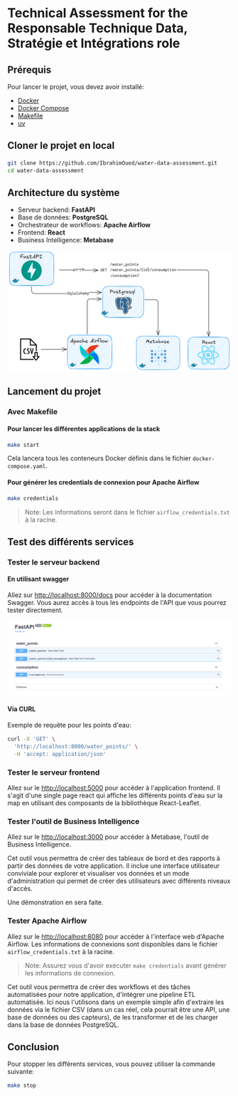 # Technical Assessment for the Responsable Technique Data, Stratégie et Intégrations role

## Prérequis

Pour lancer le projet, vous devez avoir installé:

* [Docker](https://www.docker.com/)
* [Docker Compose](https://docs.docker.com/compose/)
* [Makefile](https://www.gnu.org/software/make/)
* [uv](https://docs.astral.sh/uv/)

## Cloner le projet en local

```bash
git clone https://github.com/IbrahimOued/water-data-assessment.git
cd water-data-assessment
```
## Architecture du système

* Serveur backend: **FastAPI**
* Base de données: **PostgreSQL**
* Orchestrateur de workflows: **Apache Airflow**
* Frontend: **React**
* Business Intelligence: **Metabase**

![Architecture de la stack](architecture.png)

## Lancement du projet

### Avec Makefile

#### Pour lancer les différentes applications de la stack

```bash
make start
```
Cela lancera tous les conteneurs Docker définis dans le fichier `docker-compose.yaml`.

#### Pour générer les credentials de connexion pour Apache Airflow

```bash
make credentials
```

> Note: Les informations seront dans le fichier `airflow_credentials.txt` à la racine.

## Test des différents services

### Tester le serveur backend

#### En utilisant swagger

Allez sur [http://localhost:8000/docs](http://localhost:8000/docs) pour accéder à la documentation Swagger.
Vous aurez accès à tous les endpoints de l'API que vous pourrez tester directement.

![alt text](endpoints.png)


#### Via CURL

Exemple de requête pour les points d'eau:

```bash
curl -X 'GET' \
  'http://localhost:8000/water_points/' \
  -H 'accept: application/json'
```

### Tester le serveur frontend

Allez sur le [http://localhost:5000](http://localhost:5000) pour accéder à l'application frontend.
Il s'agit d'une single page react qui affiche les différents points d'eau sur la map en utilisant des composants de la bibliothèque React-Leaflet.

### Tester l'outil de Business Intelligence

Allez sur le [http://localhost:3000](http://localhost:3000) pour accéder à Metabase, l'outil de Business Intelligence.

Cet outil vous permettra de créer des tableaux de bord et des rapports à partir des données de votre application. Il inclue une interface utilisateur conviviale pour explorer et visualiser vos données et un mode d'administration qui permet de créer des utilisateurs avec différents niveaux d'accès.

Une démonstration en sera faite.

### Tester Apache Airflow

Allez sur le [http://localhost:8080](http://localhost:8080) pour accéder à l'interface web d'Apache Airflow.
Les informations de connexions sont disponibles dans le fichier `airflow_credentials.txt` à la racine.

> Note: Assurez vous d'avoir exécuter `make credentials` avant générer les informations de connexion.

Cet outil vous permettra de créer des workflows et des tâches automatisées pour notre application, d'intégrer une pipeline ETL automatisée. Ici nous l'utilisons
dans un exemple simple afin d'extraire les données via le fichier CSV (dans un cas réel, cela pourrait être une API, une base de données ou des capteurs), de les transformer et de les charger dans la base de données PostgreSQL.

## Conclusion

Pour stopper les différents services, vous pouvez utiliser la commande suivante:

```bash
make stop
```
